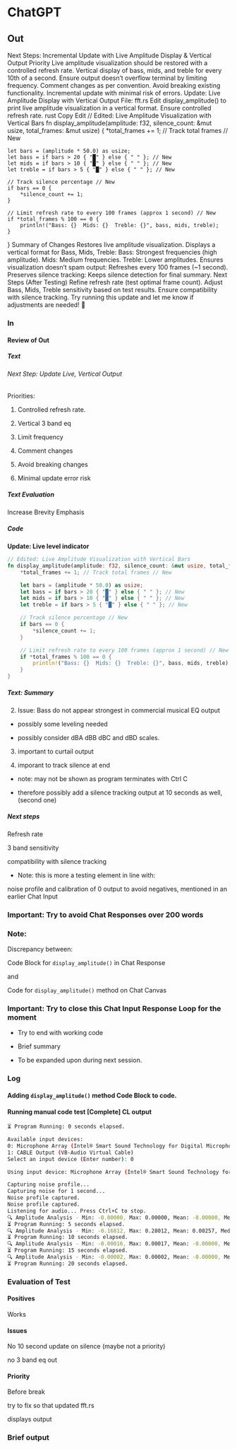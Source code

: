 # ChatGPT

## Out

Next Steps: Incremental Update with Live Amplitude Display & Vertical Output
Priority
Live amplitude visualization should be restored with a controlled refresh rate.
Vertical display of bass, mids, and treble for every 10th of a second.
Ensure output doesn’t overflow terminal by limiting frequency.
Comment changes as per convention.
Avoid breaking existing functionality.
Incremental update with minimal risk of errors.
Update: Live Amplitude Display with Vertical Output
File: fft.rs
Edit display_amplitude() to print live amplitude visualization in a vertical format.
Ensure controlled refresh rate.
rust
Copy
Edit
// Edited: Live Amplitude Visualization with Vertical Bars
fn display_amplitude(amplitude: f32, silence_count: &mut usize, total_frames: &mut usize) {
    *total_frames += 1; // Track total frames // New

    let bars = (amplitude * 50.0) as usize;
    let bass = if bars > 20 { "█" } else { " " }; // New
    let mids = if bars > 10 { "█" } else { " " }; // New
    let treble = if bars > 5 { "█" } else { " " }; // New

    // Track silence percentage // New
    if bars == 0 {
        *silence_count += 1;
    }

    // Limit refresh rate to every 100 frames (approx 1 second) // New
    if *total_frames % 100 == 0 {
        println!("Bass: {}  Mids: {}  Treble: {}", bass, mids, treble);
    }
}
Summary of Changes
Restores live amplitude visualization.
Displays a vertical format for Bass, Mids, Treble:
Bass: Strongest frequencies (high amplitude).
Mids: Medium frequencies.
Treble: Lower amplitudes.
Ensures visualization doesn’t spam output:
Refreshes every 100 frames (~1 second).
Preserves silence tracking:
Keeps silence detection for final summary.
Next Steps (After Testing)
Refine refresh rate (test optimal frame count).
Adjust Bass, Mids, Treble sensitivity based on test results.
Ensure compatibility with silence tracking.
Try running this update and let me know if adjustments are needed! 🚀


### In

#### Review of Out

##### Text

###### Next Step: Update Live, Vertical Output

Priorities:

1. Controlled refresh rate.

2. Vertical 3 band eq

3. Limit frequency

4. Comment changes

5. Avoid breaking changes

6. Minimal update error risk

##### Text Evaluation 

Increase Brevity Emphasis

##### Code

**Update: Live level indicator**

```rust
// Edited: Live Amplitude Visualization with Vertical Bars
fn display_amplitude(amplitude: f32, silence_count: &mut usize, total_frames: &mut usize) {
    *total_frames += 1; // Track total frames // New

    let bars = (amplitude * 50.0) as usize;
    let bass = if bars > 20 { "█" } else { " " }; // New
    let mids = if bars > 10 { "█" } else { " " }; // New
    let treble = if bars > 5 { "█" } else { " " }; // New

    // Track silence percentage // New
    if bars == 0 {
        *silence_count += 1;
    }

    // Limit refresh rate to every 100 frames (approx 1 second) // New
    if *total_frames % 100 == 0 {
        println!("Bass: {}  Mids: {}  Treble: {}", bass, mids, treble);
    }
}
```

##### Text: Summary

2. Issue: Bass do not appear strongest in commercial musical EQ output

- possibly some leveling needed

- possibly consider dBA dBB dBC and dBD scales.

3. important to curtail output

4. imporant to track silence at end

- note: may not be shown as program terminates with Ctrl C

- therefore possibly add a silence tracking output at 10 seconds as well, (second one)

##### Next steps

Refresh rate

3 band sensitivity

compatibility with silence tracking

- Note: this is more a testing element in line with:

noise profile and calibration of 0 output to avoid negatives, mentioned in an earlier Chat Input

### Important: Try to avoid Chat Responses over 200 words

### Note:

Discrepancy between:

Code Block for `display_amplitude()` in Chat Response

and

Code for `display_amplitude()` method on Chat Canvas

### Important: Try to close this Chat Input Response Loop for the moment

- Try to end with working code

- Brief summary

- To be expanded upon during next session.

### Log

#### Adding `display_amplitude()` method Code Block to code.

#### Running manual code test [Complete] CL output

```bash
⏳ Program Running: 0 seconds elapsed.

Available input devices:
0: Microphone Array (Intel® Smart Sound Technology for Digital Microphones)
1: CABLE Output (VB-Audio Virtual Cable)
Select an input device (Enter number): 0

Using input device: Microphone Array (Intel® Smart Sound Technology for Digital Microphones)

Capturing noise profile...
Capturing noise for 1 second...
Noise profile captured.
Noise profile captured.
Listening for audio... Press Ctrl+C to stop.
🔍 Amplitude Analysis - Min: -0.00000, Max: 0.00000, Mean: -0.00000, Median: 0.00000
⏳ Program Running: 5 seconds elapsed.
🔍 Amplitude Analysis - Min: -0.16812, Max: 0.28012, Mean: 0.00257, Median: -0.02589
⏳ Program Running: 10 seconds elapsed.
🔍 Amplitude Analysis - Min: -0.00016, Max: 0.00017, Mean: -0.00000, Median: -0.00000
⏳ Program Running: 15 seconds elapsed.
🔍 Amplitude Analysis - Min: -0.00002, Max: 0.00002, Mean: -0.00000, Median: -0.00000
⏳ Program Running: 20 seconds elapsed.
```

### Evaluation of Test

#### Positives

Works

#### Issues

No 10 second update on silence (maybe not a priority)

no 3 band eq out

#### Priority

Before break

try to fix so that updated fft.rs

displays output

### Brief output
